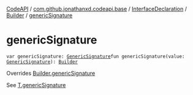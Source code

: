 [CodeAPI](../../../index.md) / [com.github.jonathanxd.codeapi.base](../../index.md) / [InterfaceDeclaration](../index.md) / [Builder](index.md) / [genericSignature](.)

# genericSignature

`var genericSignature: `[`GenericSignature`](../../../com.github.jonathanxd.codeapi.generic/-generic-signature/index.md)`fun genericSignature(value: `[`GenericSignature`](../../../com.github.jonathanxd.codeapi.generic/-generic-signature/index.md)`): `[`Builder`](index.md)

Overrides [Builder.genericSignature](../../-generic-signature-holder/-builder/generic-signature.md)

See [T.genericSignature](#)

